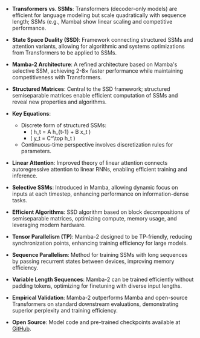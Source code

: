 - **Transformers vs. SSMs**: Transformers (decoder-only models) are efficient for language modeling but scale quadratically with sequence length; SSMs (e.g., Mamba) show linear scaling and competitive performance.
  
- **State Space Duality (SSD)**: Framework connecting structured SSMs and attention variants, allowing for algorithmic and systems optimizations from Transformers to be applied to SSMs.

- **Mamba-2 Architecture**: A refined architecture based on Mamba's selective SSM, achieving 2-8× faster performance while maintaining competitiveness with Transformers.

- **Structured Matrices**: Central to the SSD framework; structured semiseparable matrices enable efficient computation of SSMs and reveal new properties and algorithms.

- **Key Equations**:
  - Discrete form of structured SSMs:
    - \( h_t = A h_{t-1} + B x_t \)
    - \( y_t = C^\top h_t \)
  - Continuous-time perspective involves discretization rules for parameters.

- **Linear Attention**: Improved theory of linear attention connects autoregressive attention to linear RNNs, enabling efficient training and inference.

- **Selective SSMs**: Introduced in Mamba, allowing dynamic focus on inputs at each timestep, enhancing performance on information-dense tasks.

- **Efficient Algorithms**: SSD algorithm based on block decompositions of semiseparable matrices, optimizing compute, memory usage, and leveraging modern hardware.

- **Tensor Parallelism (TP)**: Mamba-2 designed to be TP-friendly, reducing synchronization points, enhancing training efficiency for large models.

- **Sequence Parallelism**: Method for training SSMs with long sequences by passing recurrent states between devices, improving memory efficiency.

- **Variable Length Sequences**: Mamba-2 can be trained efficiently without padding tokens, optimizing for finetuning with diverse input lengths.

- **Empirical Validation**: Mamba-2 outperforms Mamba and open-source Transformers on standard downstream evaluations, demonstrating superior perplexity and training efficiency.

- **Open Source**: Model code and pre-trained checkpoints available at [GitHub](https://github.com/state-spaces/mamba).